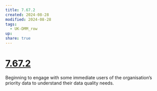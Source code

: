 ```yaml
---
title: 7.67.2
created: 2024-08-28
modified: 2024-08-28
tags:
  - UK-DMM_row
up: 
share: true
---
```

# [7.67.2](7.67.2.md)

Beginning to engage with some immediate users of the organisation’s priority data to understand their data quality needs.
